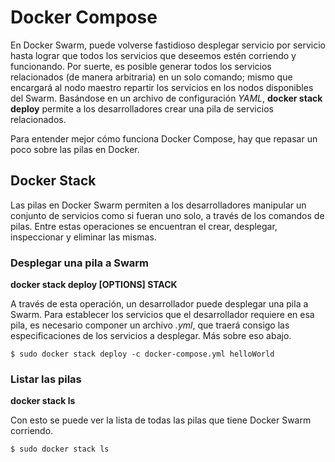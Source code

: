 # Docker Compose
 En Docker Swarm, puede volverse fastidioso desplegar servicio por servicio hasta lograr que todos los servicios que deseemos estén corriendo y funcionando. Por suerte, es posible generar todos los servicios relacionados (de manera arbitraria) en un solo comando; mismo que encargará al nodo maestro repartir los servicios en los nodos disponibles del Swarm. Basándose en un archivo de configuración _YAML_, **docker stack deploy** permite a los desarrolladores crear una pila de servicios relacionados.

 Para entender mejor cómo funciona Docker Compose, hay que repasar un poco sobre las pilas en Docker.

 ## Docker Stack

 Las pilas en Docker Swarm permiten a los desarrolladores manipular un conjunto de servicios como si fueran uno solo, a través de los comandos de pilas. Entre estas operaciones se encuentran el crear, desplegar, inspeccionar y eliminar las mismas.

  ### Desplegar una pila a Swarm

  **docker stack deploy [OPTIONS] STACK**

  A través de esta operación, un desarrollador puede desplegar una pila a Swarm. Para establecer los servicios que el desarrollador requiere en esa pila, es necesario componer un archivo _.yml_, que traerá consigo las especificaciones de los servicios a desplegar. Más sobre eso abajo.

  ```
  $ sudo docker stack deploy -c docker-compose.yml helloWorld
  ```

  ### Listar las pilas

  **docker stack ls**
 
  Con esto se puede ver la lista de todas las pilas que tiene Docker Swarm corriendo.

  ```
  $ sudo docker stack ls
  ```
